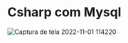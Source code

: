 # Csharp com Mysql
![Captura de tela 2022-11-01 114220](https://user-images.githubusercontent.com/91035340/199352491-145321a4-6e7b-4a83-913c-a0feee0458a6.png)
